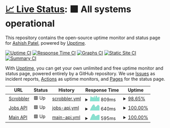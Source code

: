 # [📈 Live Status](https://status.ashish.me): <!--live status--> **🟩 All systems operational**

This repository contains the open-source uptime monitor and status page for [Ashish Patel](https://ashish.me), powered by [Upptime](https://github.com/upptime/upptime).

[![Uptime CI](https://github.com/koj-co/upptime/workflows/Uptime%20CI/badge.svg)](https://github.com/koj-co/upptime/actions?query=workflow%3A%22Uptime+CI%22)
[![Response Time CI](https://github.com/koj-co/upptime/workflows/Response%20Time%20CI/badge.svg)](https://github.com/koj-co/upptime/actions?query=workflow%3A%22Response+Time+CI%22)
[![Graphs CI](https://github.com/koj-co/upptime/workflows/Graphs%20CI/badge.svg)](https://github.com/koj-co/upptime/actions?query=workflow%3A%22Graphs+CI%22)
[![Static Site CI](https://github.com/koj-co/upptime/workflows/Static%20Site%20CI/badge.svg)](https://github.com/koj-co/upptime/actions?query=workflow%3A%22Static+Site+CI%22)
[![Summary CI](https://github.com/koj-co/upptime/workflows/Summary%20CI/badge.svg)](https://github.com/koj-co/upptime/actions?query=workflow%3A%22Summary+CI%22)

With [Upptime](https://upptime.js.org), you can get your own unlimited and free uptime monitor and status page, powered entirely by a GitHub repository. We use [Issues](https://github.com/ashishdotme/status.ashish.me/issues) as incident reports, [Actions](https://github.com/ashishdotme/status.ashish.me/actions) as uptime monitors, and [Pages](https://status.ashish.me) for the status page.

<!--start: status pages-->
<!-- This summary is generated by Upptime (https://github.com/upptime/upptime) -->
<!-- Do not edit this manually, your changes will be overwritten -->
<!-- prettier-ignore -->
| URL | Status | History | Response Time | Uptime |
| --- | ------ | ------- | ------------- | ------ |
| <img alt="" src="https://icons.duckduckgo.com/ip3/scrobbler.ashish.me.ico" height="13"> [Scrobbler](https://scrobbler.ashish.me/health) | 🟩 Up | [scrobbler.yml](https://github.com/ashishdotme/status.ashish.me/commits/HEAD/history/scrobbler.yml) | <details><summary><img alt="Response time graph" src="./graphs/scrobbler/response-time-week.png" height="20"> 809ms</summary><br><a href="https://status.ashish.me/history/scrobbler"><img alt="Response time 787" src="https://img.shields.io/endpoint?url=https%3A%2F%2Fraw.githubusercontent.com%2Fashishdotme%2Fstatus.ashish.me%2FHEAD%2Fapi%2Fscrobbler%2Fresponse-time.json"></a><br><a href="https://status.ashish.me/history/scrobbler"><img alt="24-hour response time 769" src="https://img.shields.io/endpoint?url=https%3A%2F%2Fraw.githubusercontent.com%2Fashishdotme%2Fstatus.ashish.me%2FHEAD%2Fapi%2Fscrobbler%2Fresponse-time-day.json"></a><br><a href="https://status.ashish.me/history/scrobbler"><img alt="7-day response time 809" src="https://img.shields.io/endpoint?url=https%3A%2F%2Fraw.githubusercontent.com%2Fashishdotme%2Fstatus.ashish.me%2FHEAD%2Fapi%2Fscrobbler%2Fresponse-time-week.json"></a><br><a href="https://status.ashish.me/history/scrobbler"><img alt="30-day response time 783" src="https://img.shields.io/endpoint?url=https%3A%2F%2Fraw.githubusercontent.com%2Fashishdotme%2Fstatus.ashish.me%2FHEAD%2Fapi%2Fscrobbler%2Fresponse-time-month.json"></a><br><a href="https://status.ashish.me/history/scrobbler"><img alt="1-year response time 787" src="https://img.shields.io/endpoint?url=https%3A%2F%2Fraw.githubusercontent.com%2Fashishdotme%2Fstatus.ashish.me%2FHEAD%2Fapi%2Fscrobbler%2Fresponse-time-year.json"></a></details> | <details><summary><a href="https://status.ashish.me/history/scrobbler">98.65%</a></summary><a href="https://status.ashish.me/history/scrobbler"><img alt="All-time uptime 99.90%" src="https://img.shields.io/endpoint?url=https%3A%2F%2Fraw.githubusercontent.com%2Fashishdotme%2Fstatus.ashish.me%2FHEAD%2Fapi%2Fscrobbler%2Fuptime.json"></a><br><a href="https://status.ashish.me/history/scrobbler"><img alt="24-hour uptime 100.00%" src="https://img.shields.io/endpoint?url=https%3A%2F%2Fraw.githubusercontent.com%2Fashishdotme%2Fstatus.ashish.me%2FHEAD%2Fapi%2Fscrobbler%2Fuptime-day.json"></a><br><a href="https://status.ashish.me/history/scrobbler"><img alt="7-day uptime 98.65%" src="https://img.shields.io/endpoint?url=https%3A%2F%2Fraw.githubusercontent.com%2Fashishdotme%2Fstatus.ashish.me%2FHEAD%2Fapi%2Fscrobbler%2Fuptime-week.json"></a><br><a href="https://status.ashish.me/history/scrobbler"><img alt="30-day uptime 99.69%" src="https://img.shields.io/endpoint?url=https%3A%2F%2Fraw.githubusercontent.com%2Fashishdotme%2Fstatus.ashish.me%2FHEAD%2Fapi%2Fscrobbler%2Fuptime-month.json"></a><br><a href="https://status.ashish.me/history/scrobbler"><img alt="1-year uptime 99.90%" src="https://img.shields.io/endpoint?url=https%3A%2F%2Fraw.githubusercontent.com%2Fashishdotme%2Fstatus.ashish.me%2FHEAD%2Fapi%2Fscrobbler%2Fuptime-year.json"></a></details>
| <img alt="" src="https://icons.duckduckgo.com/ip3/jobsapi.ashish.me.ico" height="13"> [Jobs API](https://jobsapi.ashish.me/) | 🟩 Up | [jobs-api.yml](https://github.com/ashishdotme/status.ashish.me/commits/HEAD/history/jobs-api.yml) | <details><summary><img alt="Response time graph" src="./graphs/jobs-api/response-time-week.png" height="20"> 640ms</summary><br><a href="https://status.ashish.me/history/jobs-api"><img alt="Response time 723" src="https://img.shields.io/endpoint?url=https%3A%2F%2Fraw.githubusercontent.com%2Fashishdotme%2Fstatus.ashish.me%2FHEAD%2Fapi%2Fjobs-api%2Fresponse-time.json"></a><br><a href="https://status.ashish.me/history/jobs-api"><img alt="24-hour response time 603" src="https://img.shields.io/endpoint?url=https%3A%2F%2Fraw.githubusercontent.com%2Fashishdotme%2Fstatus.ashish.me%2FHEAD%2Fapi%2Fjobs-api%2Fresponse-time-day.json"></a><br><a href="https://status.ashish.me/history/jobs-api"><img alt="7-day response time 640" src="https://img.shields.io/endpoint?url=https%3A%2F%2Fraw.githubusercontent.com%2Fashishdotme%2Fstatus.ashish.me%2FHEAD%2Fapi%2Fjobs-api%2Fresponse-time-week.json"></a><br><a href="https://status.ashish.me/history/jobs-api"><img alt="30-day response time 617" src="https://img.shields.io/endpoint?url=https%3A%2F%2Fraw.githubusercontent.com%2Fashishdotme%2Fstatus.ashish.me%2FHEAD%2Fapi%2Fjobs-api%2Fresponse-time-month.json"></a><br><a href="https://status.ashish.me/history/jobs-api"><img alt="1-year response time 723" src="https://img.shields.io/endpoint?url=https%3A%2F%2Fraw.githubusercontent.com%2Fashishdotme%2Fstatus.ashish.me%2FHEAD%2Fapi%2Fjobs-api%2Fresponse-time-year.json"></a></details> | <details><summary><a href="https://status.ashish.me/history/jobs-api">100.00%</a></summary><a href="https://status.ashish.me/history/jobs-api"><img alt="All-time uptime 100.00%" src="https://img.shields.io/endpoint?url=https%3A%2F%2Fraw.githubusercontent.com%2Fashishdotme%2Fstatus.ashish.me%2FHEAD%2Fapi%2Fjobs-api%2Fuptime.json"></a><br><a href="https://status.ashish.me/history/jobs-api"><img alt="24-hour uptime 100.00%" src="https://img.shields.io/endpoint?url=https%3A%2F%2Fraw.githubusercontent.com%2Fashishdotme%2Fstatus.ashish.me%2FHEAD%2Fapi%2Fjobs-api%2Fuptime-day.json"></a><br><a href="https://status.ashish.me/history/jobs-api"><img alt="7-day uptime 100.00%" src="https://img.shields.io/endpoint?url=https%3A%2F%2Fraw.githubusercontent.com%2Fashishdotme%2Fstatus.ashish.me%2FHEAD%2Fapi%2Fjobs-api%2Fuptime-week.json"></a><br><a href="https://status.ashish.me/history/jobs-api"><img alt="30-day uptime 100.00%" src="https://img.shields.io/endpoint?url=https%3A%2F%2Fraw.githubusercontent.com%2Fashishdotme%2Fstatus.ashish.me%2FHEAD%2Fapi%2Fjobs-api%2Fuptime-month.json"></a><br><a href="https://status.ashish.me/history/jobs-api"><img alt="1-year uptime 100.00%" src="https://img.shields.io/endpoint?url=https%3A%2F%2Fraw.githubusercontent.com%2Fashishdotme%2Fstatus.ashish.me%2FHEAD%2Fapi%2Fjobs-api%2Fuptime-year.json"></a></details>
| <img alt="" src="https://icons.duckduckgo.com/ip3/api.ashish.me.ico" height="13"> [Main API](https://api.ashish.me/) | 🟩 Up | [main-api.yml](https://github.com/ashishdotme/status.ashish.me/commits/HEAD/history/main-api.yml) | <details><summary><img alt="Response time graph" src="./graphs/main-api/response-time-week.png" height="20"> 595ms</summary><br><a href="https://status.ashish.me/history/main-api"><img alt="Response time 711" src="https://img.shields.io/endpoint?url=https%3A%2F%2Fraw.githubusercontent.com%2Fashishdotme%2Fstatus.ashish.me%2FHEAD%2Fapi%2Fmain-api%2Fresponse-time.json"></a><br><a href="https://status.ashish.me/history/main-api"><img alt="24-hour response time 618" src="https://img.shields.io/endpoint?url=https%3A%2F%2Fraw.githubusercontent.com%2Fashishdotme%2Fstatus.ashish.me%2FHEAD%2Fapi%2Fmain-api%2Fresponse-time-day.json"></a><br><a href="https://status.ashish.me/history/main-api"><img alt="7-day response time 595" src="https://img.shields.io/endpoint?url=https%3A%2F%2Fraw.githubusercontent.com%2Fashishdotme%2Fstatus.ashish.me%2FHEAD%2Fapi%2Fmain-api%2Fresponse-time-week.json"></a><br><a href="https://status.ashish.me/history/main-api"><img alt="30-day response time 574" src="https://img.shields.io/endpoint?url=https%3A%2F%2Fraw.githubusercontent.com%2Fashishdotme%2Fstatus.ashish.me%2FHEAD%2Fapi%2Fmain-api%2Fresponse-time-month.json"></a><br><a href="https://status.ashish.me/history/main-api"><img alt="1-year response time 711" src="https://img.shields.io/endpoint?url=https%3A%2F%2Fraw.githubusercontent.com%2Fashishdotme%2Fstatus.ashish.me%2FHEAD%2Fapi%2Fmain-api%2Fresponse-time-year.json"></a></details> | <details><summary><a href="https://status.ashish.me/history/main-api">100.00%</a></summary><a href="https://status.ashish.me/history/main-api"><img alt="All-time uptime 100.00%" src="https://img.shields.io/endpoint?url=https%3A%2F%2Fraw.githubusercontent.com%2Fashishdotme%2Fstatus.ashish.me%2FHEAD%2Fapi%2Fmain-api%2Fuptime.json"></a><br><a href="https://status.ashish.me/history/main-api"><img alt="24-hour uptime 100.00%" src="https://img.shields.io/endpoint?url=https%3A%2F%2Fraw.githubusercontent.com%2Fashishdotme%2Fstatus.ashish.me%2FHEAD%2Fapi%2Fmain-api%2Fuptime-day.json"></a><br><a href="https://status.ashish.me/history/main-api"><img alt="7-day uptime 100.00%" src="https://img.shields.io/endpoint?url=https%3A%2F%2Fraw.githubusercontent.com%2Fashishdotme%2Fstatus.ashish.me%2FHEAD%2Fapi%2Fmain-api%2Fuptime-week.json"></a><br><a href="https://status.ashish.me/history/main-api"><img alt="30-day uptime 100.00%" src="https://img.shields.io/endpoint?url=https%3A%2F%2Fraw.githubusercontent.com%2Fashishdotme%2Fstatus.ashish.me%2FHEAD%2Fapi%2Fmain-api%2Fuptime-month.json"></a><br><a href="https://status.ashish.me/history/main-api"><img alt="1-year uptime 100.00%" src="https://img.shields.io/endpoint?url=https%3A%2F%2Fraw.githubusercontent.com%2Fashishdotme%2Fstatus.ashish.me%2FHEAD%2Fapi%2Fmain-api%2Fuptime-year.json"></a></details>

<!--end: status pages-->
